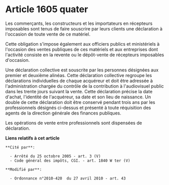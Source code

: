 # Article 1605 quater

Les commerçants, les constructeurs et les importateurs en récepteurs imposables sont tenus de faire souscrire par leurs
clients une déclaration à l'occasion de toute vente de ce matériel. 

Cette obligation s'impose également aux officiers publics et ministériels à l'occasion des ventes publiques de ces matériels
et aux entreprises dont l'activité consiste en la revente ou le dépôt-vente de récepteurs imposables d'occasion. 

Une déclaration collective est souscrite par les personnes désignées aux premier et deuxième alinéas. Cette déclaration
collective regroupe les déclarations individuelles de chaque acquéreur et doit être adressée à l'administration chargée du
contrôle de la contribution à l'audiovisuel public dans les trente jours suivant la vente. Cette déclaration précise la date
d'achat, l'identité de l'acquéreur, sa date et son lieu de naissance. Un double de cette déclaration doit être conservé
pendant trois ans par les professionnels désignés ci-dessus et présenté à toute réquisition des agents         de la
direction générale des finances publiques. 

Les opérations de vente entre professionnels sont dispensées de déclaration.

**Liens relatifs à cet article**

	**Cité par**:

	  - Arrêté du 25 octobre 2005 - art. 3 (V)
	  - Code général des impôts, CGI. - art. 1840 W ter (V)

	**Modifié par**:

	  - Ordonnance n°2010-420  du 27 avril 2010 - art. 43
